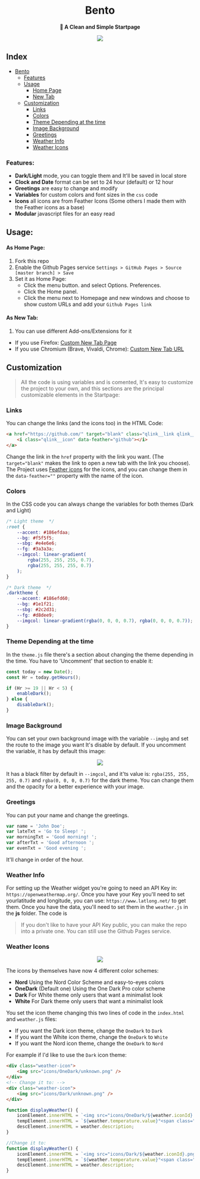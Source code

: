 <div align="center">
<h1>Bento</h1>
<b>🍱 A Clean and Simple Startpage</b>
</div>

<p align="center">
  <img src="https://github.com/MiguelRAvila/Bento/blob/master/assets/preview.png">
</p>

## Index

-   [Bento](#)
    -   [Features](#features)
    -   [Usage](#usage)
        -   [Home Page](#as-home-page)
        -   [New Tab](#as-new-tab)
    -   [Customization](#customization)
        -   [Links](#links)
        -   [Colors](#colors)
        -   [Theme Depending at the time](#theme-depending-at-the-time)
        -   [Image Background](#image-background)
        -   [Greetings](#greetings)
        -   [Weather Info](#weather-info)
        -   [Weather Icons](#weather-icons)

### Features:

-   **Dark/Light** mode, you can toggle them and It'll be saved in local store
-   **Clock and Date** format can be set to 24 hour (default) or 12 hour
-   **Greetings** are easy to change and modify
-   **Variables** for custom colors and font sizes in the `css` code
-   **Icons** all icons are from Feather Icons (Some others I made them with the Feather icons as a base)
-   **Modular** javascript files for an easy read

## Usage:

#### As Home Page:

1. Fork this repo
2. Enable the Github Pages service `Settings > GitHub Pages > Source [master branch] > Save`
3. Set it as Home Page:
    - Click the menu button. and select Options. Preferences.
    - Click the Home panel.
    - Click the menu next to Homepage and new windows and choose to show custom URLs and add your `Github Pages link`

#### As New Tab:

1. You can use different Add-ons/Extensions for it

-   If you use Firefox: [Custom New Tab Page](https://addons.mozilla.org/en-US/firefox/addon/custom-new-tab-page/?src=search)
-   If you use Chromium (Brave, Vivaldi, Chrome): [Custom New Tab URL](https://chrome.google.com/webstore/detail/custom-new-tab-url/mmjbdbjnoablegbkcklggeknkfcjkjia)

## Customization

> All the code is using variables and is comented, It's easy to customize the project to your own, and this sections are the principal customizable elements in the Startpage:

### Links

You can change the links (and the icons too) in the HTML Code:

```html
<a href="https://github.com/" target="blank" class="qlink__link qlink__link-1">
    <i class="qlink__icon" data-feather="github"></i>
</a>
```

Change the link in the `href` property with the link you want. (The `target="blank"` makes the link to open a new tab with the link you choose).
The Project uses [Feather icons](https://feathericons.com/) for the icons, and you can change them in the `data-feather=""` property with the name of the icon.

### Colors

In the CSS code you can always change the variables for both themes (Dark and Light)

```css
/* Light theme  */
:root {
    --accent: #186efdaa;
    --bg: #f5f5f5;
    --sbg: #e4e6e6;
    --fg: #3a3a3a;
    --imgcol: linear-gradient(
        rgba(255, 255, 255, 0.7),
        rgba(255, 255, 255, 0.7)
    );
}

/* Dark theme  */
.darktheme {
    --accent: #186efd60;
    --bg: #1e1f21;
    --sbg: #2c2d31;
    --fg: #d8dee9;
    --imgcol: linear-gradient(rgba(0, 0, 0, 0.7), rgba(0, 0, 0, 0.7));
}
```

### Theme Depending at the time

In the `theme.js` file there's a section about changing the theme depending in the time. You have to 'Uncomment' that section to enable it:

```js
const today = new Date();
const Hr = today.getHours();

if (Hr >= 19 || Hr < 5) {
    enableDark();
} else {
    disableDark();
}
```

### Image Background

You can set your own background image with the variable `--imgbg` and set the route to the image you want It's disable by default. If you uncomment the variable, it has by default this image:

<p align="center">
  <img src="https://github.com/MiguelRAvila/Bento/blob/master/assets/previewbg.png">
</p>

It has a black filter by default in `--imgcol`, and it'ts value is: `rgba(255, 255, 255, 0.7)` and `rgba(0, 0, 0, 0.7)` for the dark theme. You can change them and the opacity for a better experience with your image.

### Greetings

You can put your name and change the greetings.

```js
var name = 'John Doe';
var lateTxt = 'Go to Sleep! ';
var morningTxt = 'Good morning! ';
var afterTxt = 'Good afternoon ';
var evenTxt = 'Good evening ';
```

It'll change in order of the hour.

### Weather Info

For setting up the Weather widget you're going to need an API Key in: `https://openweathermap.org/`. Once you have your Key you'll need to set yourlatitude and longitude, you can use: `https://www.latlong.net/` to get them. Once you have the data, you'll need to set them in the `weather.js` in the **js** folder. The code is

> If you don't like to have your API Key public, you can make the repo into a private one. You can still use the Github Pages service.

### Weather Icons

<p align="center">
  <img src="https://github.com/MiguelRAvila/Bento/blob/master/assets/previewico.png">
</p>

The icons by themselves have now 4 different color schemes:

-   **Nord** Using the Nord Color Scheme and easy-to-eyes colors
-   **OneDark** (Default one) Using the One Dark Pro color scheme
-   **Dark** For White theme only users that want a minimalist look
-   **White** For Dark theme only users that want a minimalist look

You set the icon theme changing this two lines of code in the `index.html` and `weather.js` files:

-   If you want the Dark icon theme, change the `OneDark` to `Dark`
-   If you want the White icon theme, change the `OneDark` to `White`
-   If you want the Nord icon theme, change the `OneDark` to `Nord`

For example if I'd like to use the `Dark` icon theme:

```html
<div class="weather-icon">
    <img src="icons/OneDark/unknown.png" />
</div>
<!-- Change it to: -->
<div class="weather-icon">
    <img src="icons/Dark/unknown.png" />
</div>
```

```js
function displayWeather() {
    iconElement.innerHTML = `<img src="icons/OneDark/${weather.iconId}.png"/>`;
    tempElement.innerHTML = `${weather.temperature.value}°<span class="darkfg">${tempUnit}</span>`;
    descElement.innerHTML = weather.description;
}

//Change it to:
function displayWeather() {
    iconElement.innerHTML = `<img src="icons/Dark/${weather.iconId}.png"/>`;
    tempElement.innerHTML = `${weather.temperature.value}°<span class="darkfg">${tempUnit}</span>`;
    descElement.innerHTML = weather.description;
}
```
